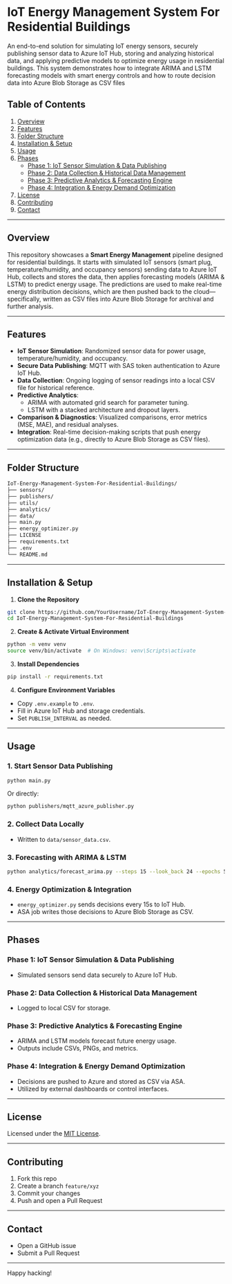 # IoT Energy Management System For Residential Buildings

An end-to-end solution for simulating IoT energy sensors, securely publishing sensor data to Azure IoT Hub, storing and analyzing historical data, and applying predictive models to optimize energy usage in residential buildings. This system demonstrates how to integrate ARIMA and LSTM forecasting models with smart energy controls and how to route decision data into Azure Blob Storage as CSV files

## Table of Contents
1. [Overview](#overview)
2. [Features](#features)
3. [Folder Structure](#folder-structure)
4. [Installation & Setup](#installation--setup)
5. [Usage](#usage)
6. [Phases](#phases)
   - [Phase 1: IoT Sensor Simulation & Data Publishing](#phase-1-iot-sensor-simulation--data-publishing)
   - [Phase 2: Data Collection & Historical Data Management](#phase-2-data-collection--historical-data-management)
   - [Phase 3: Predictive Analytics & Forecasting Engine](#phase-3-predictive-analytics--forecasting-engine)
   - [Phase 4: Integration & Energy Demand Optimization](#phase-4-integration--energy-demand-optimization)
7. [License](#license)
8. [Contributing](#contributing)
9. [Contact](#contact)

---

## Overview

This repository showcases a **Smart Energy Management** pipeline designed for residential buildings. It starts with simulated IoT sensors (smart plug, temperature/humidity, and occupancy sensors) sending data to Azure IoT Hub, collects and stores the data, then applies forecasting models (ARIMA & LSTM) to predict energy usage. The predictions are used to make real-time energy distribution decisions, which are then pushed back to the cloud—specifically, written as CSV files into Azure Blob Storage for archival and further analysis.

---

## Features

- **IoT Sensor Simulation**: Randomized sensor data for power usage, temperature/humidity, and occupancy.
- **Secure Data Publishing**: MQTT with SAS token authentication to Azure IoT Hub.
- **Data Collection**: Ongoing logging of sensor readings into a local CSV file for historical reference.
- **Predictive Analytics**:
  - ARIMA with automated grid search for parameter tuning.
  - LSTM with a stacked architecture and dropout layers.
- **Comparison & Diagnostics**: Visualized comparisons, error metrics (MSE, MAE), and residual analyses.
- **Integration**: Real-time decision-making scripts that push energy optimization data (e.g., directly to Azure Blob Storage as CSV files).

---

## Folder Structure

```bash
IoT-Energy-Management-System-For-Residential-Buildings/
├── sensors/
├── publishers/
├── utils/
├── analytics/
├── data/
├── main.py
├── energy_optimizer.py
├── LICENSE
├── requirements.txt
├── .env
└── README.md
```

---

## Installation & Setup

1. **Clone the Repository**

```bash
git clone https://github.com/YourUsername/IoT-Energy-Management-System-For-Residential-Buildings.git
cd IoT-Energy-Management-System-For-Residential-Buildings
```

2. **Create & Activate Virtual Environment**

```bash
python -m venv venv
source venv/bin/activate  # On Windows: venv\Scripts\activate
```

3. **Install Dependencies**

```bash
pip install -r requirements.txt
```

4. **Configure Environment Variables**
- Copy `.env.example` to `.env`.
- Fill in Azure IoT Hub and storage credentials.
- Set `PUBLISH_INTERVAL` as needed.

---

## Usage

### 1. Start Sensor Data Publishing

```bash
python main.py
```

Or directly:

```bash
python publishers/mqtt_azure_publisher.py
```

### 2. Collect Data Locally
- Written to `data/sensor_data.csv`.

### 3. Forecasting with ARIMA & LSTM

```bash
python analytics/forecast_arima.py --steps 15 --look_back 24 --epochs 50 --batch_size 32
```

### 4. Energy Optimization & Integration
- `energy_optimizer.py` sends decisions every 15s to IoT Hub.
- ASA job writes those decisions to Azure Blob Storage as CSV.

---

## Phases

### Phase 1: IoT Sensor Simulation & Data Publishing
- Simulated sensors send data securely to Azure IoT Hub.

### Phase 2: Data Collection & Historical Data Management
- Logged to local CSV for storage.

### Phase 3: Predictive Analytics & Forecasting Engine
- ARIMA and LSTM models forecast future energy usage.
- Outputs include CSVs, PNGs, and metrics.

### Phase 4: Integration & Energy Demand Optimization
- Decisions are pushed to Azure and stored as CSV via ASA.
- Utilized by external dashboards or control interfaces.

---

## License

Licensed under the [MIT License](LICENSE).

---

## Contributing

1. Fork this repo  
2. Create a branch `feature/xyz`  
3. Commit your changes  
4. Push and open a Pull Request

---

## Contact

- Open a GitHub issue  
- Submit a Pull Request  

---

Happy hacking!
